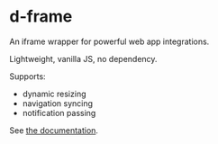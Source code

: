 # d-frame
An iframe wrapper for powerful web app integrations.

Lightweight, vanilla JS, no dependency.

Supports:
  - dynamic resizing
  - navigation syncing
  - notification passing

See [the documentation](https://data-fair.github.io/frame/latest/).